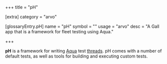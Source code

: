 +++
title = "pH"

[extra]
category = "arvo"

[glossaryEntry.pH]
name = "pH"
symbol = ""
usage = "arvo"
desc = "A Gall app that is a framework for fleet testing using Aqua."

+++

**pH** is a framework for writing [Aqua](/glossary/aqua) test [threads](/glossary/thread). pH comes with a number of default tests, as well as tools for building and executing custom tests.
